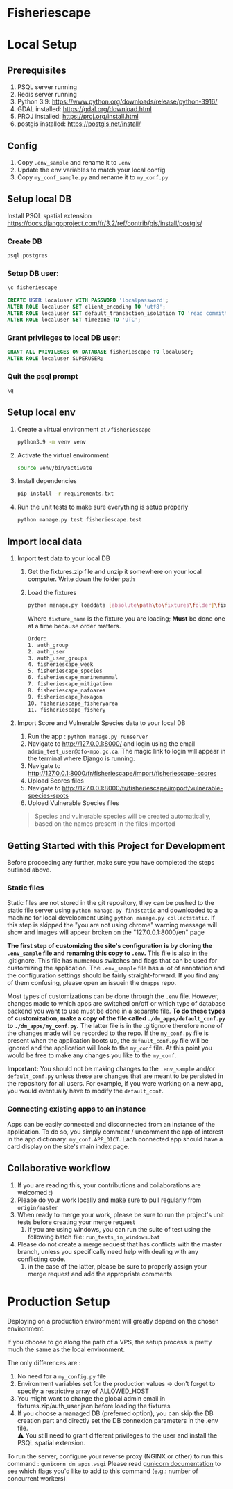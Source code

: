 # Fisheriescape

# Local Setup
## Prerequisites
1. PSQL server running
2. Redis server running
3. Python 3.9: https://www.python.org/downloads/release/python-3916/
4. GDAL installed: https://gdal.org/download.html
5. PROJ installed: https://proj.org/install.html
6. postgis installed: https://postgis.net/install/

## Config
1. Copy `.env_sample` and rename it to `.env`
2. Update the env variables to match your local config
3. Copy `my_conf_sample.py` and rename it to `my_conf.py`

## Setup local DB
Install PSQL spatial extension
https://docs.djangoproject.com/fr/3.2/ref/contrib/gis/install/postgis/

### Create DB
```bash
psql postgres
```
### Setup DB user:
```sql
\c fisheriescape
```
```sql
CREATE USER localuser WITH PASSWORD 'localpassword';
ALTER ROLE localuser SET client_encoding TO 'utf8';
ALTER ROLE localuser SET default_transaction_isolation TO 'read committed';
ALTER ROLE localuser SET timezone TO 'UTC';
```

### Grant privileges to local DB user:
```sql
GRANT ALL PRIVILEGES ON DATABASE fisheriescape TO localuser;
ALTER ROLE localuser SUPERUSER;
```
### Quit the psql prompt
```sql
\q
```

## Setup local env
1. Create a virtual environment
   at `/fisheriescape`
   ```bash
   python3.9 -m venv venv
   ```
2. Activate the virtual environment
   ```bash
   source venv/bin/activate
   ```
3. Install dependencies
    ```bash
   pip install -r requirements.txt
   ```
4. Run the unit tests to make sure everything is setup properly
   ```bash
   python manage.py test fisheriescape.test
   ```
   

## Import local data
1. Import test data to your local DB
   1. Get the fixtures.zip file and unzip it somewhere on your local computer. Write down the folder path
   2. Load the fixtures
      ```bash
      python manage.py loaddata [absolute\path\to\fixtures\folder]\fixture_name.json
       ```
      
      Where `fixture_name` is the fixture you are loading; **Must** be done one at a time because order matters.
     
      ```bash
      Order:
      1. auth_group
      2. auth_user
      3. auth_user_groups
      4. fisheriescape_week        
      5. fisheriescape_species     
      6. fisheriescape_marinemammal
      7. fisheriescape_mitigation  
      8. fisheriescape_nafoarea    
      9. fisheriescape_hexagon     
      10. fisheriescape_fisheryarea 
      11. fisheriescape_fishery      
      ```
     
   
2. Import Score and Vulnerable Species data to your local DB
   1. Run the app : `python manage.py runserver`
   2. Navigate to http://127.0.0.1:8000/ and login using the email `admin_test_user@dfo-mpo.gc.ca`. 
   The magic link to login will appear in the terminal where Django is running.
   3. Navigate to http://127.0.0.1:8000/fr/fisheriescape/import/fisheriescape-scores
   4. Upload Scores files
   5. Navigate to http://127.0.0.1:8000/fr/fisheriescape/import/vulnerable-species-spots
   6. Upload Vulnerable Species files

   > Species and vulnerable species will be created automatically, based on the names present in the files imported

## Getting Started with this Project for Development
Before proceeding any further, make sure you have completed the steps outlined above.

### Static files
Static files are not stored in the git repository, they can be pushed to the static file server using `python manage.py findstatic` and downloaded to a machine for local development using `python manage.py collectstatic`. If this step is skipped the "you are not using chrome" warning message will show and images will appear broken on the "127.0.0.1:8000/en" page

**The first step of customizing the site's configuration is by cloning the `.env_sample` file and renaming this copy to `.env`.** This file is also in the .gitignore.
This file has numerous switches and flags that can be used for customizing the application. The `.env_sample` file has a lot of annotation and the configuration 
settings should be fairly straight-forward. If you find any of them confusing, please open an issuein the `dmapps` repo. 

Most types of customizations can be done through the `.env` file. However, changes made to which apps are switched on/off or which type of database backend you want to 
use must be done in a separate file. **To do these types of customization, make a copy of the file called `./dm_apps/default_conf.py` to `./dm_apps/my_conf.py`.**
The latter file is in the .gitignore therefore none of the changes made will be recorded to the repo. If the `my_conf.py` file is present when the 
application boots up, the `default_conf.py` file will be ignored and the application will look to the `my_conf` file. At this point you would be free
to make any changes you like to the `my_conf`. 


**Important:** You should not be making changes to the `.env_sample` and/or `default_conf.py` unless these are changes that are meant to be 
persisted in the repository for all users. For example, if you were working on a new app, you would eventually have to modify the `default_conf`.   

### Connecting existing apps to an instance
Apps can be easily connected and disconnected from an instance of the application. To do so, you simply comment / uncomment
the app of interest in the app dictionary: `my_conf.APP_DICT`. Each connected app should have a card display on the site's main index page.


## Collaborative workflow
1. If you are reading this, your contributions and collaborations are welcomed :)
1. Please do your work locally and make sure to pull regularly from `origin/master`
1. When ready to merge your work, please be sure to run the project's unit tests before creating your merge request
    1. if you are using windows, you can run the suite of test using the following batch file: `run_tests_in_windows.bat`
1. Please do not create a merge request that has conflicts with the master branch, unless you specifically need help with dealing with any conflicting code.
    1. in the case of the latter, please be sure to properly assign your merge request and add the appropriate comments

# Production Setup
Deploying on a production environment will greatly depend on the chosen environment.

If you choose to go along the path of a VPS, the setup process is pretty much the same as the local environment.

The only differences are :
1. No need for a `my_config.py` file
2. Environment variables set for the production values -> don't forget to specify a restrictive array of ALLOWED_HOST
3. You might want to change the global admin email in fixtures.zip/auth_user.json before loading the fixtures
4. If you choose a managed DB (preferred option), you can skip the DB creation part and directly set the DB connexion parameters in the .env file.   
⚠️ You still need to grant different privileges to the user and install the PSQL spatial extension.


To run the server, configure your reverse proxy (NGINX or other) to run this command : `gunicorn dm_apps.wsgi`
Please read [gunicorn documentation](https://docs.gunicorn.org/en/latest/configure.html) to see which flags you'd like to add to this command (e.g.: number of concurrent workers)
